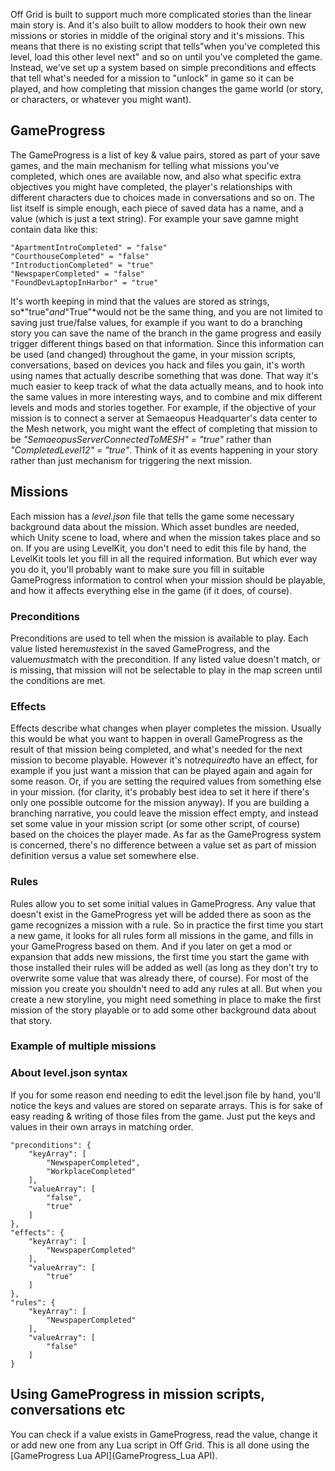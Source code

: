 
Off Grid is built to support much more complicated stories than the linear main story is. And it's also built to allow modders to hook their own new missions or stories in middle of the original story and it's missions. This means that there is no existing script that tells"when you've completed this level, load this other level next" and so on until you've completed the game. Instead, we've set up a system based on simple preconditions and effects that tell what's needed for a mission to "unlock" in game so it can be played, and how completing that mission changes the game world (or story, or characters, or whatever you might want).

## GameProgress
The GameProgress is a list of key & value pairs, stored as part of your save games, and the main mechanism for telling what missions you've completed, which ones are available now, and also what specific extra objectives you might have completed, the player's relationships with different characters due to choices made in conversations and so on. The list itself is simple enough, each piece of saved data has a name, and a value (which is just a text string).
For example your save gamne might contain data like this:
```
"ApartmentIntroCompleted" = "false"
"CourthouseCompleted" = "false"
"IntroductionCompleted" = "true"
"NewspaperCompleted" = "false"
"FoundDevLaptopInHarbor" = "true"
```
It's worth keeping in mind that the values are stored as strings, so*"true"*and*"True"*would not be the same thing, and you are not limited to saving just true/false values, for example if you want to do a branching story you can save the name of the branch in the game progress and easily trigger different things based on that information.
Since this information can be used (and changed) throughout the game, in your mission scripts, conversations, based on devices you hack and files you gain, it's worth using names that actually describe something that was done. That way it's much easier to keep track of what the data actually means, and to hook into the same values in more interesting ways, and to combine and mix different levels and mods and stories together.
For example, if the objective of your mission is to connect a server at Semaeopus Headquarter's data center to the Mesh network, you might want the effect of completing that mission to be *"SemaeopusServerConnectedToMESH" = "true"*  rather than *"CompletedLevel12" = "true"*. Think of it as events happening in your story rather than just mechanism for triggering the next mission.
## Missions
Each mission has a *level.json* file that tells the game some necessary background data about the mission. Which asset bundles are needed, which Unity scene to load, where and when the mission takes place and so on. If you are using LevelKit, you don't need to edit this file by hand, the LevelKit tools let you fill in all the required information. But which ever way you do it, you'll probably want to make sure you fill in suitable GameProgress information to control when your mission should be playable, and how it affects everything else in the game (if it does, of course).
### Preconditions
Preconditions are used to tell when the mission is available to play. Each value listed here*must*exist in the saved GameProgress, and the value*must*match with the precondition.
If any listed value doesn't match, or is missing, that mission will not be selectable to play in the map screen until the conditions are met.
### Effects
Effects describe what changes when player completes the mission. Usually this would be what you want to happen in overall GameProgress as the result of that mission being completed, and what's needed for the next mission to become playable. However it's not*required*to have an effect, for example if you just want a mission that can be played again and again for some reason. Or, if you are setting the required values from something else in your mission. (for clarity, it's probably best idea to set it here if there's only one possible outcome for the mission anyway).
If you are building a branching narrative, you could leave the mission effect empty, and instead set some value in your mission script (or some other script, of course) based on the choices the player made. As far as the GameProgress system is concerned, there's no difference between a value set as part of mission definition versus a value set somewhere else.
### Rules
Rules allow you to set some initial values in GameProgress. Any value that doesn't exist in the GameProgress yet will be added there as soon as the game recognizes a mission with a rule. So in practice the first time you start a new game, it looks for all rules form all missions in the game, and fills in your GameProgress based on them. And if you later on get a mod or expansion that adds new missions, the first time you start the game with those installed their rules will be added as well (as long as they don't try to overwrite some value that was already there, of course).
For most of the mission you create you shouldn't need to add any rules at all. But when you create a new storyline, you might need something in place to make the first mission of the story playable or to add some other background data about that story.
### Example of multiple missions
### About level.json syntax
If you for some reason end needing to edit the level.json file by hand, you'll notice the keys and values are stored on separate arrays. This is for sake of easy reading & writing of those files from the game. Just put the keys and values in their own arrays in matching order.
```
"preconditions": {
	"keyArray": [
		"NewspaperCompleted",
		"WorkplaceCompleted"
	],
	"valueArray": [
		"false",
		"true"
	]
},
"effects": {
	"keyArray": [
		"NewspaperCompleted"
	],
	"valueArray": [
		"true"
	]
},
"rules": {
	"keyArray": [
		"NewspaperCompleted"
	],
	"valueArray": [
		"false"
	]
}
```
## Using GameProgress in mission scripts, conversations etc
You can check if a value exists in GameProgress, read the value, change it or add new one from any Lua script in Off Grid. This is all done using the [GameProgress Lua API](GameProgress_Lua API).